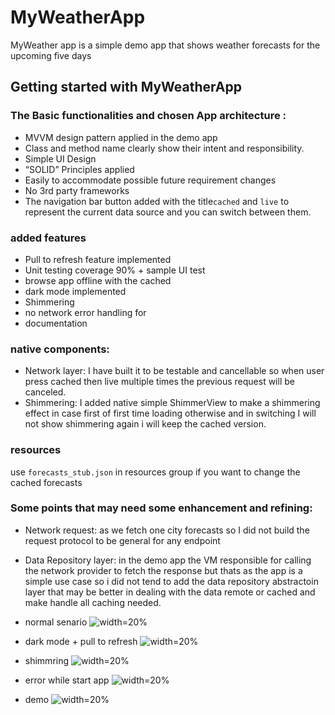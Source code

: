 # MyWeatherApp
MyWeather app is a simple demo app that shows weather forecasts for the upcoming five days

## Getting started with MyWeatherApp

### The Basic functionalities and chosen App architecture : 

-  MVVM design pattern applied in the demo app
-  Class and method name clearly show their intent and responsibility.
-  Simple UI Design  
-  “SOLID” Principles applied
-  Easily to accommodate possible future requirement changes
-  No 3rd party frameworks
-  The navigation bar button added with the title`cached` and `live` to represent the current data source and you can switch between them.

### added features
 
- Pull to refresh feature implemented
- Unit testing coverage 90% + sample UI test
- browse app offline with the cached
- dark mode implemented
- Shimmering
- no network error handling for 
- documentation 

### native components:

- Network layer: I have built it to be testable and cancellable so when user press cached then live multiple times the previous request will be canceled.
- Shimmering: I added native simple ShimmerView to make a shimmering effect in case first of first time loading otherwise and in switching I will not show shimmering again i will keep the cached version.

### resources

use `forecasts_stub.json` in resources group if you want to change the cached forecasts

### Some points that may need some enhancement and refining:

- Network request: as we fetch one city forecasts so I did not build the request protocol to be general for any endpoint

- Data Repository layer: in the demo app the VM responsible for calling the network provider to fetch the response but thats as the app is a simple use case so i did not tend to add the data repository abstractoin layer that may be better in dealing with the data remote or cached and make handle all caching needed.

- normal senario 
![width=20%](Images/1.png)
- dark mode + pull to refresh
![width=20%](Images/2.png)
- shimmring
![width=20%](Images/3.png)
- error while start app
![width=20%](Images/4.png)
- demo
![width=20%](Images/demo.gif)
  

